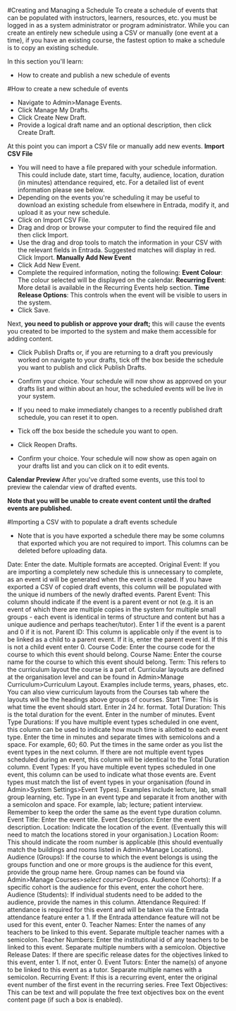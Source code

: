 #Creating and Managing a Schedule
To create a schedule of events that can be populated with instructors, learners, resources, etc. you must be logged in as a system administrator or program administrator.  While you can create an entirely new schedule using a CSV or manually (one event at a time), if you have an existing course, the fastest option to make a schedule is to copy an existing schedule.

In this section you'll learn:
* How to create and publish a new schedule of events

#How to create a new schedule of events
* Navigate to Admin>Manage Events.
* Click Manage My Drafts.
* Click Create New Draft.
* Provide a logical draft name and an optional description, then click Create Draft.

At this point you can import a CSV file or manually add new events.
**Import CSV File**
* You will need to have a file prepared with your schedule information.  This could include date, start time, faculty, audience, location, duration (in minutes) attendance required, etc.  For a detailed list of event information please see below.
* Depending on the events you're scheduling it may be useful to download an existing schedule from elsewhere in Entrada, modify it, and upload it as your new schedule.
* Click on Import CSV File.
* Drag and drop or browse your computer to find the required file and then click Import.
* Use the drag and drop tools to match the information in your CSV with the relevant fields in Entrada.  Suggested matches will display in red. Click Import.
**Manually Add New Event**
* Click Add New Event.
* Complete the required information, noting the following:
**Event Colour**: The colour selected will be displayed on the calendar.
**Recurring Event**: More detail is available in the Recurring Events help section.
**Time Release Options**: This controls when the event will be visible to users in the system.
* Click Save.

Next, **you need to publish or approve your draft;** this will cause the events you created to be imported to the system and make them accessible for adding content.
* Click Publish Drafts or, if you are returning to a draft you previously worked on navigate to your drafts, tick off the box beside the schedule you want to publish and click Publish Drafts.
* Confirm your choice.
Your schedule will now show as approved on your drafts list and within about an hour, the scheduled events will be live in your system.

* If you need to make immediately changes to a recently published draft schedule, you can reset it to open.
* Tick off the box beside the schedule you want to open.
* Click Reopen Drafts.
* Confirm your choice.
Your schedule will now show as open again on your drafts list and you can click on it to edit events.

**Calendar Preview**
After you've drafted some events, use this tool to preview the calendar view of drafted events.

**Note that you will be unable to create event content until the drafted events are published.**

#Importing a CSV with to populate a draft events schedule
* Note that is you have exported a schedule there may be some columns that exported which you are not required to import.  This columns can be deleted before uploading data.

Date: Enter the date.  Multiple formats are accepted.
Original Event: If you are importing a completely new schedule this is unnecessary to complete, as an event id will be generated when the event is created.  If you have exported a CSV of copied draft events, this column will be populated with the unique id numbers of the newly drafted events.
Parent Event: This column should indicate if the event is a parent event or not (e.g. it is an event of which there are multiple copies in the system for multiple small groups - each event is identical in terms of structure and content but has a unique audience and perhaps teacher/tutor).  Enter 1 if the event is a parent and 0 if it is not.
Parent ID: This column is applicable only if the event is to be linked as a child to a parent event.  If it is, enter the parent event id.  If this is not a child event enter 0.
Course Code: Enter the course code for the course to which this event should belong.
Course Name: Enter the course name for the course to which this event should belong.
Term: This refers to the curriculum layout the course is a part of.  Curricular layouts are defined at the organisation level and can be found in Admin>Manage Curriculum>Curriculum Layout.  Examples include terms, years, phases, etc.  You can also view curriculum layouts from the Courses tab where the layouts will be the headings above groups of courses.
Start Time: This is what time the event should start.  Enter in 24 hr. format.
Total Duration: This is the total duration for the event. Enter in the number of minutes.
Event Type Durations: If you have multiple event types scheduled in one event, this column can be used to indicate how much time is allotted to each event type.  Enter the time in minutes and separate times with semicolons and a space.  For example, 60; 60.  Put the times in the same order as you list the event types in the next column.  If there are not multiple event types scheduled during an event, this column will be identical to the Total Duration column.
Event Types: If you have multiple event types scheduled in one event, this column can be used to indicate what those events are.  Event types must match the list of event types in your organisation (found in Admin>System Settings>Event Types).  Examples include lecture, lab, small group learning, etc.  Type in an event type and separate it from another with a semicolon and space.  For example, lab; lecture; patient interview. Remember to keep the order the same as the event type duration column.
Event Title: Enter the event title.
Event Description: Enter the event description.
Location: Indicate the location of the event.  (Eventually this will need to match the locations stored in your organisation.)
Location Room: This should indicate the room number is applicable (this should eventually match the buildings and rooms listed in Admin>Manage Locations).
Audience (Groups): If the course to which the event belongs is using the groups function and one or more groups is the audience for this event, provide the group name here.  Group names can be found via Admin>Manage Courses>*select course*>Groups.
Audience (Cohorts): If a specific cohort is the audience for this event, enter the cohort here.
Audience (Students): If individual students need to be added to the audience, provide the names in this column.
Attendance Required: If attendance is required for this event and will be taken via the Entrada attendance feature enter a 1.  If the Entrada attendance feature will not be used for this event, enter 0.
Teacher Names: Enter the names of any teachers to be linked to this event.  Separate multiple teacher names with a semicolon.
Teacher Numbers: Enter the institutional id of any teachers to be linked to this event.  Separate multiple numbers with a semicolon.
Objective Release Dates: If there are specific release dates for the objectives linked to this event, enter 1.  If not, enter 0.
Event Tutors: Enter the name(s) of anyone to be linked to this event as a tutor. Separate multiple names with a semicolon.
Recurring Event:  If this is a recurring event, enter the original event number of the first event in the recurring series.
Free Text Objectives: This can be text and will populate the free text objectives box on the event content page (if such a box is enabled).
